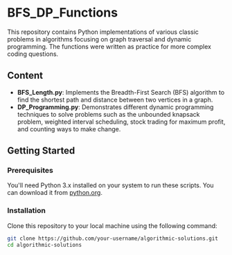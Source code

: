 # BFS_DP_Functions

This repository contains Python implementations of various classic problems in algorithms focusing on graph traversal and dynamic programming. The functions were written as practice for more complex coding questions.

## Content

- **BFS_Length.py**: Implements the Breadth-First Search (BFS) algorithm to find the shortest path and distance between two vertices in a graph.
- **DP_Programming.py**: Demonstrates different dynamic programming techniques to solve problems such as the unbounded knapsack problem, weighted interval scheduling, stock trading for maximum profit, and counting ways to make change.

## Getting Started

### Prerequisites

You'll need Python 3.x installed on your system to run these scripts. You can download it from [python.org](https://www.python.org/downloads/).

### Installation

Clone this repository to your local machine using the following command:

```bash
git clone https://github.com/your-username/algorithmic-solutions.git
cd algorithmic-solutions
